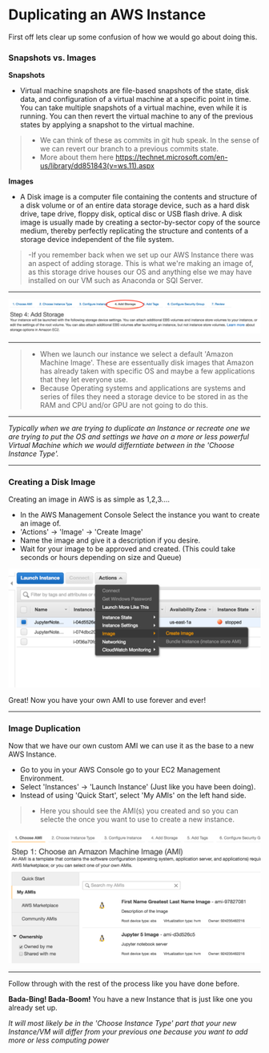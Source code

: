 # Duplicating an AWS Instance

First off lets clear up some confusion of how we would go about doing this.

### Snapshots vs. Images
**Snapshots**
- Virtual machine snapshots are file-based snapshots of the state, disk data, and configuration of a virtual machine at a specific point in time. You can take multiple snapshots of a virtual machine, even while it is running. You can then revert the virtual machine to any of the previous states by applying a snapshot to the virtual machine.
>- We can think of these as commits in git hub speak.  In the sense of we can revert our branch to a previous commits state.
>- More about them here https://technet.microsoft.com/en-us/library/dd851843(v=ws.11).aspx

**Images**
- A Disk image is a computer file containing the contents and structure of a disk volume or of an entire data storage device, such as a hard disk drive, tape drive, floppy disk, optical disc or USB flash drive. A disk image is usually made by creating a sector-by-sector copy of the source medium, thereby perfectly replicating the structure and contents of a storage device independent of the file system.
>-If you remember back when we set up our AWS Instance there was an aspect of adding storage.  This is what we're making an image of, as this storage drive houses our OS and anything else we may have installed on our VM such as Anaconda or SQl Server.
-----
![What is Storage](images/aws_storage.png)

-----
>- When we launch our instance we select a default 'Amazon Machine Image'.  These are essentually disk images that Amazon has already taken with specific OS and maybe a few applications that they let everyone use.
>- Because Operating systems and applications are systems and series of files they need a storage device to be stored in as the RAM and CPU and/or GPU are not going to do this.

-----

_Typically when we are trying to duplicate an Instance or recreate one we are trying to put the OS and settings we have on a more or less powerful Virtual Machine which we would differntiate between in the 'Choose Instance Type'._

-----

### Creating a Disk Image
Creating an image in AWS is as simple as 1,2,3....
- In the AWS Management Console Select the instance you want to create an image of.
- 'Actions' -> 'Image' -> 'Create Image'
- Name the image and give it a description if you desire.
- Wait for your image to be approved and created. (This could take seconds or hours depending on size and Queue)

![Create Disk Image](images/aws_image1.png)

Great!  Now you have your own AMI to use forever and ever!

-----

### Image Duplication
Now that we have our own custom AMI we can use it as the base to a new AWS Instance.
- Go to you in your AWS Console go to your EC2 Management Environment.
- Select 'Instances' -> 'Launch Instance' (Just like you have been doing).
- Instead of using 'Quick Start', select 'My AMIs' on the left hand side.
>- Here you should see the AMI(s) you created and so you can selecte the once you want to use to create a new instance.

![My AMIs](images/aws_launch2.png)

-----

Follow through with the rest of the process like you have done before.

**Bada-Bing! Bada-Boom!**
You have a new Instance that is just like one you already set up.


_It will most likely be in the 'Choose Instance Type' part that your new Instance/VM will differ from your previous one because you want to add more or less computing power_
